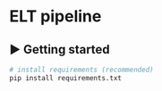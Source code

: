 
# ELT pipeline
## ▶️ Getting started
```bash
# install requirements (recommended)
pip install requirements.txt
```